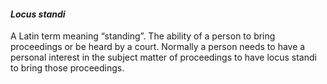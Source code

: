 ####  _Locus standi_

A Latin term meaning “standing”. The ability of a person to bring proceedings
or be heard by a court. Normally a person needs to have a personal interest in
the subject matter of proceedings to have locus standi to bring those
proceedings.
